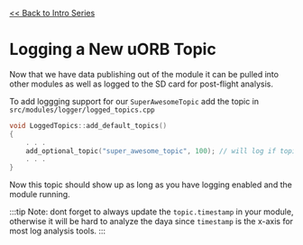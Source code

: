 [<< Back to Intro Series](intro_series.md)

# Logging a New uORB Topic

Now that we have data publishing out of the module it can be pulled into other modules as well as logged to the SD card for post-flight analysis.

To add loggging support for our `SuperAwesomeTopic` add the topic in `src/modules/logger/logged_topics.cpp`

``` c++
void LoggedTopics::add_default_topics()
{
	. . .
	add_optional_topic("super_awesome_topic", 100); // will log if topic exists at 10 Hz (interval = 100 ms)
	. . .
}
```

Now this topic should show up as long as you have logging enabled and the module running.

:::tip
Note: dont forget to always update the `topic.timestamp` in your module, otherwise it will be hard to analyze the daya since `timestamp` is the x-axis for most log analysis tools.
:::
